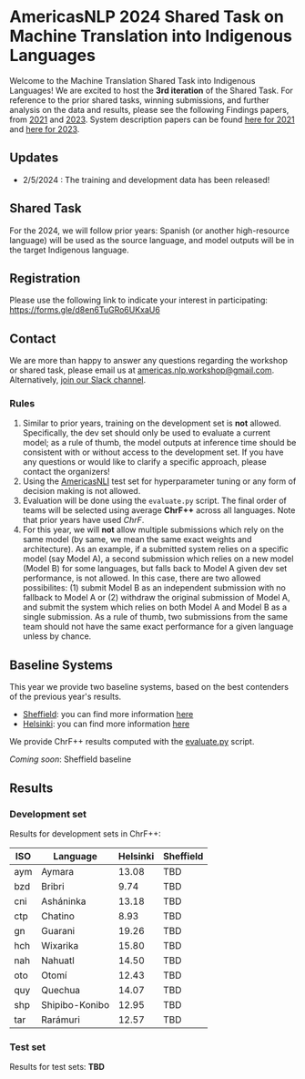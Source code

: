 # AmericasNLP 2024 Shared Task on Machine Translation into Indigenous Languages

Welcome to the Machine Translation Shared Task into Indigenous Languages! We are excited to host the **3rd iteration** of the Shared Task. For reference to the prior shared tasks, winning submissions, and further analysis on the data and results, please see the following Findings papers, from [2021](https://aclanthology.org/2021.americasnlp-1.23/) and [2023](https://aclanthology.org/2023.americasnlp-1.23/). 
System description papers can be found [here for 2021](https://aclanthology.org/volumes/2021.americasnlp-1/) and [here for 2023](https://aclanthology.org/volumes/2023.americasnlp-1/). 

## Updates

- 2/5/2024 : The training and development data has been released!

## Shared Task

For the 2024, we will follow prior years: Spanish (or another high-resource language) will be used as the source language, and model outputs will be in the target Indigenous language. 

## Registration

Please use the following link to indicate your interest in participating: https://forms.gle/d8en6TuGRo6UKxaU6

## Contact

We are more than happy to answer any questions regarding the workshop or shared task, please email us at [americas.nlp.workshop@gmail.com](malito:americas.nlp.workshop@gmail.com). Alternatively, [join our Slack channel](https://join.slack.com/t/americasnlp/shared_invite/zt-2c3lstrpe-n6DXqZyGVXVqDaGiM7mbHA).


### Rules

1. Similar to prior years, training on the development set is **not** allowed. Specifically, the dev set should only be used to evaluate a current model; as a rule of thumb, the model outputs at inference time should be consistent with or without access to the development set. If you have any questions or would like to clarify a specific approach, please contact the organizers!   
2. Using the [AmericasNLI](https://aclanthology.org/2022.acl-long.435.pdf) test set for hyperparameter tuning or any form of decision making is not allowed. 
3. Evaluation will be done using the `evaluate.py` script. The final order of teams will be selected using average **ChrF++** across all languages. Note that prior years have used *ChrF*.
4. For this year, we will **not** allow multiple submissions which rely on the same model (by same, we mean the same exact weights and architecture). As an example, if a submitted system relies on a specific model (say Model A), a second submission which relies on a new model (Model B) for some languages, but falls back to Model A given dev set performance, is not allowed. In this case, there are two allowed possibilites: (1) submit Model B as an independent submission with no fallback to Model A or (2) withdraw the original submission of Model A, and submit the system which relies on both Model A and Model B as a single submission. As a rule of thumb, two submissions from the same team should not have the same exact performance for a given language unless by chance. 


## Baseline Systems 

This year we provide two baseline systems, based on the best contenders of the previous year's results.
- [Sheffield](https://aclanthology.org/2023.americasnlp-1.21/): you can find more information [here](baselines/sheffield)
- [Helsinki](https://aclanthology.org/2023.americasnlp-1.20/): you can find more information [here](baselines/helsinki)

We provide ChrF++ results computed with the [evaluate.py](evaluate.py) script.

*Coming soon*: Sheffield baseline

## Results

### Development set

Results for development sets in ChrF++: 


| ISO| Language | Helsinki | Sheffield
---|---|----|----
aym | Aymara | 13.08 | TBD
bzd |Bribri | 9.74 | TBD
cni | Asháninka | 13.18 | TBD
ctp | Chatino |  8.93 | TBD
gn | Guarani | 19.26 | TBD
hch | Wixarika | 15.80 | TBD
nah | Nahuatl | 14.50 | TBD
oto | Otomí |  12.43 | TBD
quy | Quechua | 14.07 | TBD
shp | Shipibo-Konibo | 12.95 | TBD
tar | Rarámuri | 12.57 | TBD


### Test set

Results for test sets: **TBD**